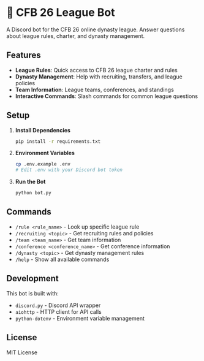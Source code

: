 # 🏈 CFB 26 League Bot

A Discord bot for the CFB 26 online dynasty league. Answer questions about league rules, charter, and dynasty management.

## Features

- **League Rules**: Quick access to CFB 26 league charter and rules
- **Dynasty Management**: Help with recruiting, transfers, and league policies
- **Team Information**: League teams, conferences, and standings
- **Interactive Commands**: Slash commands for common league questions

## Setup

1. **Install Dependencies**
   ```bash
   pip install -r requirements.txt
   ```

2. **Environment Variables**
   ```bash
   cp .env.example .env
   # Edit .env with your Discord bot token
   ```

3. **Run the Bot**
   ```bash
   python bot.py
   ```

## Commands

- `/rule <rule_name>` - Look up specific league rule
- `/recruiting <topic>` - Get recruiting rules and policies
- `/team <team_name>` - Get team information
- `/conference <conference_name>` - Get conference information
- `/dynasty <topic>` - Get dynasty management rules
- `/help` - Show all available commands

## Development

This bot is built with:
- `discord.py` - Discord API wrapper
- `aiohttp` - HTTP client for API calls
- `python-dotenv` - Environment variable management

## License

MIT License
